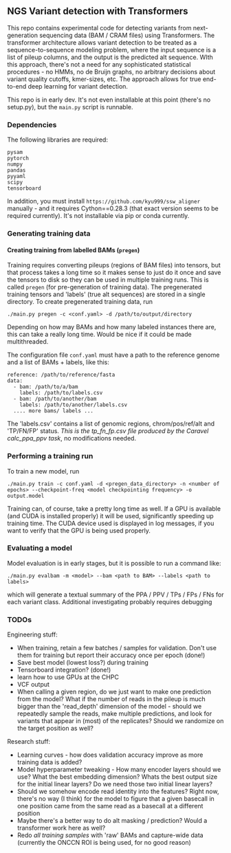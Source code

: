 
## NGS Variant detection with Transformers

This repo contains experimental code for detecting variants from next-generation sequencing data (BAM / CRAM files)
 using Transformers. The transformer architecture allows variant detection to be treated as a sequence-to-sequence 
modeling problem, where the input sequence is a list of pileup columns, and the output is the predicted alt sequence.
WIth this approach, there's not a need for any sophisticated statistical procedures - no HMMs, no de Bruijn graphs, no
arbitrary decisions about variant quality cutoffs, kmer-sizes, etc. The approach allows for true end-to-end deep learning
for variant detection.

This repo is in early dev. It's not even installable at this point (there's no setup.py), but the `main.py` script is 
runnable.

### Dependencies

The following libraries are required:

    pysam
    pytorch
    numpy
    pandas
    pyyaml
    scipy
    tensorboard

In addition, you must install `https://github.com/kyu999/ssw_aligner` manually - and it requires Cython==0.28.3 (that exact
version seems to be required currently). It's not installable via pip or conda currently. 


### Generating training data


#### Creating training from labelled BAMs (`pregen`)

Training requires converting pileups (regions of BAM files) into tensors, but that process takes a long time so it makes sense to just do it
once and save the tensors to disk so they can be used in multiple training runs. This is called `pregen` (for pre-generation of training data).
The pregenerated training tensors and 'labels' (true alt sequences) are stored in a single directory. To create pregenerated training data, run

    ./main.py pregen -c <conf.yaml> -d /path/to/output/directory

Depending on how may BAMs and how many labeled instances there are, this can take a really long time. Would be nice if it could be made multithreaded.

The configuration file `conf.yaml` must have a path to the reference genome and a list of BAMs + labels, like this:

    reference: /path/to/reference/fasta
    data:
      - bam: /path/to/a/bam
        labels: /path/to/labels.csv
      - bam: /path/to/another/bam
        labels: /path/to/another/labels.csv
      .... more bams/ labels ...
The 'labels.csv' contains a list of genomic regions, chrom/pos/ref/alt and 'TP/FN/FP' status. *This is the tp_fn_fp.csv file produced by the Caravel calc_ppa_ppv task*,
no modifications needed. 

### Performing a training run

To train a new model, run

    ./main.py train -c conf.yaml -d <pregen_data_directory> -n <number of epochs> --checkpoint-freq <model checkpointing frequency> -o output.model

Training can, of course, take a pretty long time as well. If a GPU is available (and CUDA is installed properly) it will be used, significantly speeding
up training time. The CUDA device used is displayed in log messages, if you want to verify that the GPU is being used properly. 


### Evaluating a model

Model evaluation is in early stages, but it is possible to run a command like:

    ./main.py evalbam -m <model> --bam <path to BAM> --labels <path to labels>

which will generate a textual summary of the PPA / PPV / TPs / FPs / FNs for each variant class. Additional investigating probably requires debugging



### TODOs

Engineering stuff:

  - When training, retain a few batches / samples for validation. Don't use them for training but report their accuracy once per epoch (done!)
  - Save best model (lowest loss?) during training
  - Tensorboard integration? (done!)
  - learn how to use GPUs at the CHPC
  - VCF output
  - When calling a given region, do we just want to make one prediction from the model? What if the number of reads in the pileup is much bigger
    than the 'read_depth' dimension of the model - should we repeatedly sample the reads, make multiple predictions, and look for variants that appear
    in (most) of the replicates? Should we randomize on the target position as well?
    
Research stuff:

  - Learning curves - how does validation accuracy improve as more training data is added?
  - Model hyperparameter tweaking - How many encoder layers should we use? What the best embedding dimension? Whats the best output size for the initial linear layers? Do we need those two initial linear layers?
  - Should we somehow encode read identity into the features? Right now, there's no way (I think) for the model to figure that a given basecall in one position came from the same read as a basecall at a different position
  - Maybe there's a better way to do alt masking / prediction? Would a transformer work here as well?
  - Redo *all training samples* with 'raw' BAMs and capture-wide data (currently the ONCCN ROI is being used, for no good reason) 
